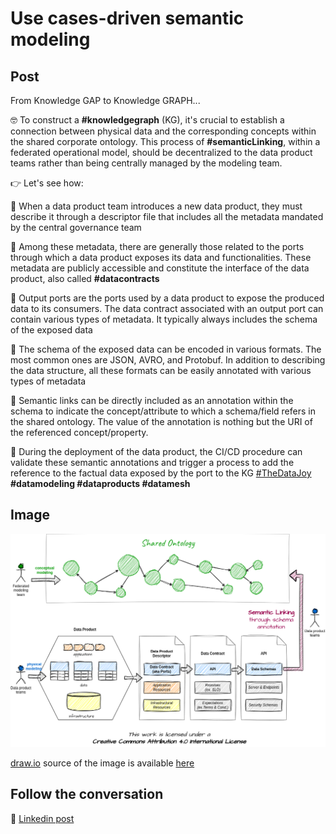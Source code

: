 # Use cases-driven semantic modeling

## Post
From Knowledge GAP to Knowledge GRAPH...

🤓 To construct a **#knowledgegraph** (KG), it's crucial to establish a connection between physical data and the corresponding concepts within the shared corporate ontology. This process of **#semanticLinking**, within a federated operational model, should be decentralized to the data product teams rather than being centrally managed by the modeling team.

👉 Let's see how:

🔵 When a data product team introduces a new data product, they must describe it through a descriptor file that includes all the metadata mandated by the central governance team

🔵 Among these metadata, there are generally those related to the ports through which a data product exposes its data and functionalities. These metadata are publicly accessible and constitute the interface of the data product, also called **#datacontracts**

🔵 Output ports are the ports used by a data product to expose the produced data to its consumers. The data contract associated with an output port can contain various types of metadata. It typically always includes the schema of the exposed data

🔵 The schema of the exposed data can be encoded in various formats. The most common ones are JSON, AVRO, and Protobuf. In addition to describing the data structure, all these formats can be easily annotated with various types of metadata

🔵 Semantic links can be directly included as an annotation within the schema to indicate the concept/attribute to which a schema/field refers in the shared ontology. The value of the annotation is nothing but the URI of the referenced concept/property.

🔵 During the deployment of the data product, the CI/CD procedure can validate these semantic annotations and trigger a process to add the reference to the factual data exposed by the port to the KG
[#TheDataJoy](https://www.linkedin.com/feed/hashtag/?keywords=thedatajoy) **#datamodeling #dataproducts #datamesh**

## Image

![005-semantic-modeling.png](../images/008-semantic-linking.png "Semantic Linking")

[draw.io](https://app.diagrams.net/) source of the image is available [here](../images/008-semantic-linking.drawio) 

## Follow the conversation

🔵 [Linkedin post](https://www.linkedin.com/feed/update/urn:li:activity:7124807501220356096/)
